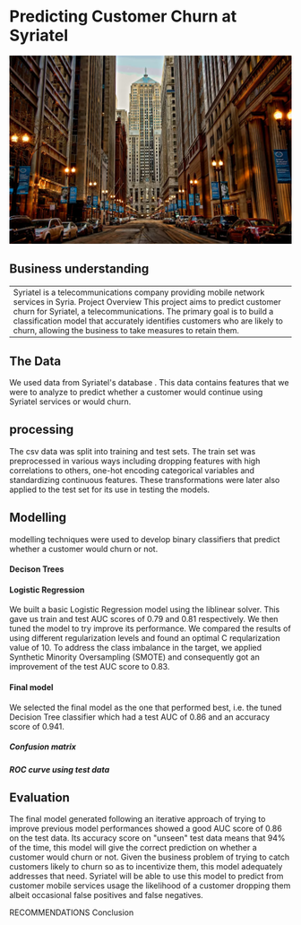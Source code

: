 # Predicting Customer Churn at Syriatel
![alt text](image-1.png)


## Business understanding

<table>
<tr>
<td>
Syriatel is a telecommunications company providing mobile network services in Syria. Project Overview
This project aims to predict customer churn for Syriatel, a telecommunications. The primary goal is to build a classification model that accurately identifies customers who are likely to churn, allowing the business to take measures to retain them. 
</td>
</tr>
</table>



## The Data

We used data from Syriatel's database . 
This data contains  features that we were to analyze to predict whether a customer would continue using Syriatel services or would churn.

## processing
The csv data was split into training and test sets. The train set was preprocessed in various ways including dropping features with high correlations to others, one-hot encoding categorical variables and standardizing continuous features. These transformations were later also applied to the test set for its use in testing the models.

## Modelling
modelling techniques were used to develop binary classifiers that predict whether a customer would churn or not.

#### Decison Trees




#### Logistic Regression
We built a basic Logistic Regression model using the liblinear solver. This gave us train and test AUC scores of 0.79 and 0.81 respectively. We then tuned the model to try improve its performance. We compared the results of using different regularization levels and found an optimal C reqularization value of 10. To address the class imbalance in the target, we applied Synthetic Minority Oversampling (SMOTE) and consequently got an improvement of the test AUC score to 0.83.

#### Final model
We selected the final model as the one that performed best, i.e. the tuned Decision Tree classifier which had a test AUC of 0.86 and an accuracy score of 0.941.

##### Confusion matrix


##### ROC curve using test data


## Evaluation
The final model generated following an iterative approach of trying to improve previous model performances showed a good AUC score of 0.86 on the test data. Its accuracy score on "unseen" test data means that 94% of the time, this model will give the correct prediction on whether a customer would churn or not. Given the business problem of trying to catch customers likely to churn so as to incentivize them, this model adequately addresses that need. Syriatel will be able to use this model to predict from customer mobile services usage the likelihood of a customer dropping them albeit occasional false positives and false negatives.


RECOMMENDATIONS
Conclusion
